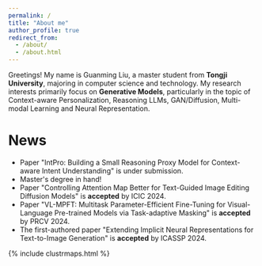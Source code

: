 ```yaml
---
permalink: /
title: "About me"
author_profile: true
redirect_from: 
  - /about/
  - /about.html
---
```


Greetings! My name is Guanming Liu, a master student from **Tongji University**, majoring in computer science and technology. My research interests primarily focus on **Generative Models**, particularly in the topic of Context-aware Personalization, Reasoning LLMs, GAN/Diffusion, Multi-modal Learning and Neural Representation.

News
======
* Paper "IntPro: Building a Small Reasoning Proxy Model for Context-aware Intent Understanding" is under submission.
* Master's degree in hand!
* Paper "Controlling Attention Map Better for Text-Guided Image Editing Diffusion Models" is **accepted** by ICIC 2024. 
* Paper "VL-MPFT: Multitask Parameter-Efficient Fine-Tuning for Visual-Language Pre-trained Models via Task-adaptive Masking" is **accepted** by PRCV 2024. 
* The first-authored paper "Extending Implicit Neural Representations for Text-to-Image Generation" is **accepted** by ICASSP 2024. 
<!-- * I have developed a deepfake detection method of image generation based on CLIP and frequency analysis. -->
<!-- * Ramping up for my TOEFL bout! 🚀📚💪 -->

{% include clustrmaps.html %}
